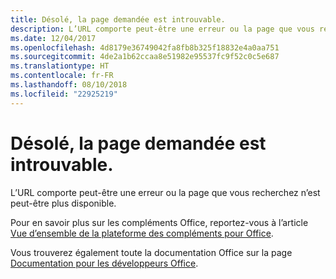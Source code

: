 ```yaml
---
title: Désolé, la page demandée est introuvable.
description: L’URL comporte peut-être une erreur ou la page que vous recherchez n’est peut-être plus disponible.
ms.date: 12/04/2017
ms.openlocfilehash: 4d8179e36749042fa8fb8b325f18832e4a0aa751
ms.sourcegitcommit: 4de2a1b62ccaa8e51982e95537fc9f52c0c5e687
ms.translationtype: HT
ms.contentlocale: fr-FR
ms.lasthandoff: 08/10/2018
ms.locfileid: "22925219"
---
```

# <a name="were-sorry-we-cant-find-the-page-you-requested"></a>Désolé, la page demandée est introuvable.

L’URL comporte peut-être une erreur ou la page que vous recherchez n’est peut-être plus disponible.  

Pour en savoir plus sur les compléments Office, reportez-vous à l’article [Vue d’ensemble de la plateforme des compléments pour Office](https://docs.microsoft.com/office/dev/add-ins/overview/office-add-ins).

Vous trouverez également toute la documentation Office sur la page [Documentation pour les développeurs Office](https://developer.microsoft.com/office/docs).


